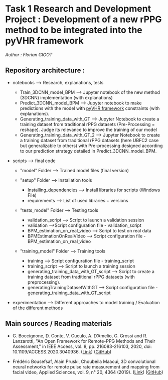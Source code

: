# Task 1 Research and Development Project : Development of a new rPPG method to be integrated into the pyVHR framework

<em> Author : Florian GIGOT </em>

## Repository architecture :

* notebooks --> Research, explanations, tests

    
    * Train_3DCNN_model_BPM --> Jupyter notebook of the new method (3DCNN) implementation (with explanations)
    * Predict_3DCNN_model_BPM --> Jupyter notebook to make predictions with the model with [pyVHR framework](https://github.com/phuselab/pyVHR) constraints (with explanations).
    * Generating_training_data_with_GT --> Jupyter Notebook to create a training dataset from traditional rPPG datasets (Pre-Processing = reshape). Judge its relevance to improve the training of our model
    * Generating_training_data_with_GT_2 --> Jupyter Notebook to create a training dataset from traditional rPPG datasets (here UBFC2 case but generalizable to others) with Pre-processing designed according to our prediction strategy detailed in Predict_3DCNN_model_BPM. 

* scripts --> final code

    * "model" Folder --> Trained model files (final version)

    * "setup" Folder --> Installation tools
        * Installing_dependencies --> Install libraries for scripts (Windows File)
        * requirements --> List of used libraries + versions

    * "tests_model" Folder --> Testing tools
        * validation_script --> Script to launch a validation session
        * validation -->Script configuration file - validation_script
        * BPM_estimation_on_real_video --> Script to test on real data
        * BPMEstimationOnRealVideo --> Script configuration file - BPM_estimation_on_real_video

    * "training_model" Folder --> Training tools
        * training --> Script configuration file - training_script
        * training_script --> Script to launch a training session
        * generating_training_data_with_GT_script --> Script to create a training dataset from traditional rPPG datasets (with preprocessing).
        * generatingTrainingDatasetWithGT --> Script configuration file - generating_training_data_with_GT_script

* experimentation --> Different approaches to model training / Evaluation of the different methods

## Main sources / Reading materials

* G. Boccignone, D. Conte, V. Cuculo, A. D’Amelio, G. Grossi and R. Lanzarotti, "An Open Framework for Remote-PPG Methods and Their Assessment," in IEEE Access, vol. 8, pp. 216083-216103, 2020, doi: 10.1109/ACCESS.2020.3040936. ([Link](https://ieeexplore.ieee.org/document/9272290)) ([GitHub](https://github.com/phuselab/pyVHR))

* Frédéric Bousefsaf, Alain Pruski, Choubeila Maaoui, 3D convolutional neural networks for remote pulse rate measurement and mapping from facial video, Applied Sciences, vol. 9, n° 20, 4364 (2019). ([Link](https://www.mdpi.com/2076-3417/9/20/4364)) ([GitHub](https://github.com/frederic-bousefsaf/ippg-3dcnn))
